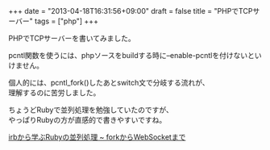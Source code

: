 +++
date = "2013-04-18T16:31:56+09:00"
draft = false
title = "PHPでTCPサーバー"
tags = ["php"]
+++

PHPでTCPサーバーを書いてみました。

pcntl関数を使うには、phpソースをbuildする時に–enable-pcntlを付けないといけません。

<!--more-->

個人的には、pcntl_fork()したあとswitch文で分岐する流れが、  
理解するのに苦労しました。

ちょうどRubyで並列処理を勉強していたのですが、  
やっぱりRubyの方が直感的で書きやすいですね。  

<a
href="http://melborne.github.io/2011/09/29/irb-Ruby-fork-WebSocket/"
target="_blank">irbから学ぶRubyの並列処理 ~ forkからWebSocketまで</a>

<script src="https://gist.github.com/ackintosh/5381925.js"></script>
